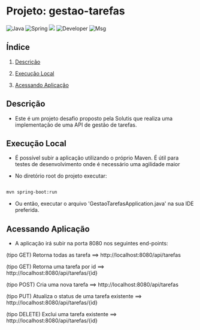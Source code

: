 # Projeto: gestao-tarefas
![Java](https://img.shields.io/badge/Java-17-blue?style=plastic&logo=java)  ![Spring](https://img.shields.io/badge/Spring-3.4.0-green?style=plastic&logo=spring)  ![](https://img.shields.io/badge/Maven-orange)  ![Developer](https://img.shields.io/static/v1?label=Dev&message=Fab&color=456a8f&style=plastic&logo=librewolf)  ![Msg](https://img.shields.io/badge/Nada%20é%20permanente,%20exceto%20a%20mudança.-456a8f)

## Índice

1. [Descrição](#descrição) 

2. [Execução Local](#execução-local)

3. [Acessando Aplicação](#acessando-aplicação)

## Descrição
- Este é um projeto desafio proposto pela Solutis que realiza uma implementação de uma API de gestão de tarefas.


## Execução Local
- É possível subir a aplicação utilizando o próprio Maven. É útil para testes de desenvolvimento onde é necessário uma agilidade maior

- No diretório root do projeto executar:

```bash

mvn spring-boot:run

```
- Ou então, executar o arquivo 'GestaoTarefasApplication.java' na sua IDE preferida.   

## Acessando Aplicação
- A aplicação irá subir na porta 8080 nos seguintes end-points: 

(tipo GET) Retorna todas as tarefa ==> http://localhost:8080/api/tarefas

(tipo GET) Retorna uma tarefa por id ==> http://localhost:8080/api/tarefas/{id}

(tipo POST) Cria uma nova tarefa ==> http://localhost:8080/api/tarefas

(tipo PUT) Atualiza o status de uma tarefa existente ==> http://localhost:8080/api/tarefas/{id}

(tipo DELETE) Exclui uma tarefa existente ==> http://localhost:8080/api/tarefas/{id}
